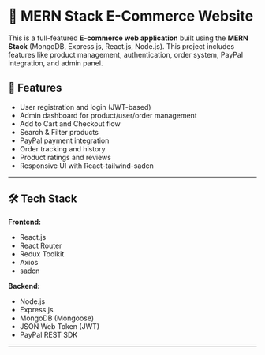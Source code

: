 
# 🛒 MERN Stack E-Commerce Website

This is a full-featured **E-commerce web application** built using the **MERN Stack** (MongoDB, Express.js, React.js, Node.js). This project  includes features like product management, authentication, order system, PayPal integration, and admin panel.


## 🚀 Features

- User registration and login (JWT-based)
- Admin dashboard for product/user/order management
- Add to Cart and Checkout flow
- Search & Filter products
- PayPal payment integration
- Order tracking and history
- Product ratings and reviews
- Responsive UI with React-tailwind-sadcn

---

## 🛠️ Tech Stack

**Frontend:**
- React.js
- React Router
- Redux Toolkit
- Axios
- sadcn

**Backend:**
- Node.js
- Express.js
- MongoDB (Mongoose)
- JSON Web Token (JWT)
- PayPal REST SDK

---

